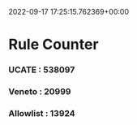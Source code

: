 2022-09-17 17:25:15.762369+00:00
# Rule Counter 
 ### UCATE : 538097

 ### Veneto : 20999

 ### Allowlist : 13924